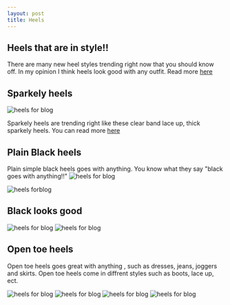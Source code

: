 ```yaml
---
layout: post
title: Heels
---
```


## Heels that are in style!!

There are many new heel styles trending right now that you should know off. In my opinion I think heels look good with any outfit.
Read more [here](https://www.misslola.com/)

## Sparkely heels 
![heels for blog](https://i.pinimg.com/736x/cb/8b/6f/cb8b6f0c38fea3fafe84451612ee3a26.jpg)

Sparkely heels are trending right like these clear band lace up, thick sparkely heels. 
You can read more [here](https://www.aliexpress.com/store/product/NAUSK-2018-Fashion-Women-Sandals-2018-Open-Toe-High-Heels-Shoes-Woman-Clear-Transparent-Summer-Ankle/136994_32867466903.html?spm=a2g1y.12024536.productList_11450875.subject_5)

## Plain Black heels 

Plain simple black heels goes with anything. You know what they say "black goes with anything!!"
![heels for blog](https://www.fsjshoes.com/media/catalog/product/cache/1/image/600x600/602f0fa2c1f0d1ba5e241f914e856ff9/n/j/nj080334.jpg)

![heels forblog](https://i.pinimg.com/originals/b1/ad/2f/b1ad2f3ab846e43274eb965728ae903f.jpg)

## Black looks good
![heels for blog](https://www.justthedesign.com/wp-content/uploads/2015/04/All-Black-Outfit-30.jpg)
![heels for blog](http://outfitideashq.com/wp-content/uploads/2017/01/black-pumps-women-outfit-idea-style-fashion-1.jpg)



## Open toe heels

Open toe heels goes great with anything , such as dresses, jeans, joggers and skirts. Open toe heels come in diffrent styles such as boots, lace up, ect.

![heels for blog](http://picture-cdn.wheretoget.it/rschyk-l-610x610-blake+lively+dress-blake+lively-gossip+girl-black+heels-outfit-floppy+hat-peep+toe+boots-hat-dress.jpg)
![heels for blog](http://glamradar.com/wp-content/uploads/2016/11/1.-black-sweater-with-skirt-and-peep-toe-boots.jpg)
![heels for blog](http://picture-cdn.wheretoget.it/a805bl-l.jpg)
![heels for blog](http://s3cdn-test-lookbooknu.netdna-ssl.com/files/looks/medium/2016/10/06/5035590_DSCF8452.jpg?1475755133)
